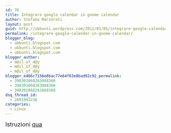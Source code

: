 ```yaml
---
id: 76
title: Integrare google calendar in gnome calendar
author: Stefano Marzorati
layout: post
guid: http://ubbunti.wordpress.com/2011/03/05/integrare-google-calendar-in-gnome-calendar
permalink: /integrare-google-calendar-in-gnome-calendar/
blogger_blog:
  - ubbunti.blogspot.com
  - ubbunti.blogspot.com
  - ubbunti.blogspot.com
blogger_author:
  - m@il_of_d@y
  - m@il_of_d@y
  - m@il_of_d@y
blogger_e466c7156e8bac77e64f63e8bad92c92_permalink:
  - 398301068263088360
  - 398301068263088360
  - 398301068263088360
dsq_thread_id:
  - 2691993236
categories:
  - Linux
---
```

<span style="font-size:130%;">Istruzioni <a href="http://www.webupd8.org/2009/07/integrate-google-calendar-into-your.html">qua</a><br /> </span>
